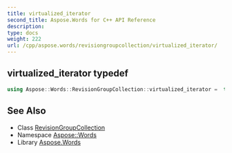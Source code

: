 ```yaml
---
title: virtualized_iterator
second_title: Aspose.Words for C++ API Reference
description: 
type: docs
weight: 222
url: /cpp/aspose.words/revisiongroupcollection/virtualized_iterator/
---
```

## virtualized_iterator typedef




```cpp
using Aspose::Words::RevisionGroupCollection::virtualized_iterator =  typename iterator_holder_type::virtualized_iterator
```

## See Also

* Class [RevisionGroupCollection](../)
* Namespace [Aspose::Words](../../)
* Library [Aspose.Words](../../../)
